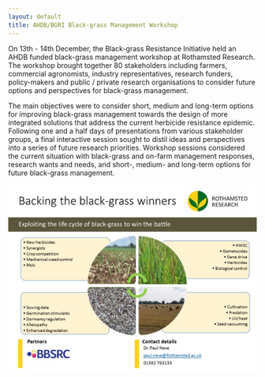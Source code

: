 ```yaml
---
layout: default
title: AHDB/BGRI Black-grass Management Workshop
---
```


On 13th - 14th December, the Black-grass Resistance Initiative held an AHDB funded black-grass management workshop at Rothamsted Research. The workshop brought together 80 stakeholders including farmers, commercial agronomists, industry representatives, research funders, policy-makers and public / private research organisations to consider future options and perspectives for black-grass management. 

The main objectives were to consider short, medium and long-term options for improving black-grass management towards the design of more integrated solutions that address the current herbicide resistance epidemic. Following one and a half days of presentations from various stakeholder groups, a final interactive session sought to distil ideas and perspectives into a series of future research priorities. Workshop sessions considered the current situation with black-grass and on-farm management responses, research wants and needs, and short-, medium- and long-term options for future black-grass management.

<p><img src="/assets/news/WorkshopOutput.jpg" class="img-responsive" alt="Workshop outputs"></p>